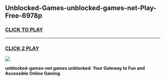 
## Unblocked-Games-unblocked-games-net-Play-Free-6978p
<h3>
<a href="https://premium76.site?title=unblocked-games-net&ref=20A">CLICK TO PLAY</a></h3>
<hr>

<h3>
<a href="https://premium76.site?title=unblocked-games-net&ref=20A">CLICK 2 PLAY</a>
  
</h3>

<a href="https://premium76.site?title=unblocked-games-net&ref=20A"><img src="https://clearcache.store/games.png"></a>


**unblocked-games-net games unblocked: Your Gateway to Fun and Accessible Online Gaming**
